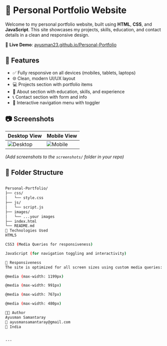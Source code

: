 # 💼 Personal Portfolio Website

Welcome to my personal portfolio website, built using **HTML**, **CSS**, and **JavaScript**. This site showcases my projects, skills, education, and contact details in a clean and responsive design.

🔗 **Live Demo**: [ayusman23.github.io/Personal-Portfolio](https://ayusman23.github.io/Personal-Portfolio/)

## 📌 Features

- ✅ Fully responsive on all devices (mobiles, tablets, laptops)
- 🌐 Clean, modern UI/UX layout
- 💻 Projects section with portfolio items
- 🧠 About section with education, skills, and experience
- 📞 Contact section with form and info
- 🎯 Interactive navigation menu with toggler

## 📷 Screenshots

| Desktop View | Mobile View |
|--------------|-------------|
| ![Desktop](screenshots/desktop.png) | ![Mobile](screenshots/mobile.png) |

*(Add screenshots to the `screenshots/` folder in your repo)*

## 📁 Folder Structure

```bash

Personal-Portfolio/
├── css/
│   └── style.css
├── js/
│   └── script.js
├── images/
│   └── ...your images
├── index.html
└── README.md
🚀 Technologies Used
HTML5

CSS3 (Media Queries for responsiveness)

JavaScript (for navigation toggling and interactivity)

📱 Responsiveness
The site is optimized for all screen sizes using custom media queries:

@media (max-width: 1199px)

@media (max-width: 991px)

@media (max-width: 767px)

@media (max-width: 480px)

🧑‍💻 Author
Ayusman Samantaray
📧 ayusmansamantaray@gmail.com
📍 India


---
